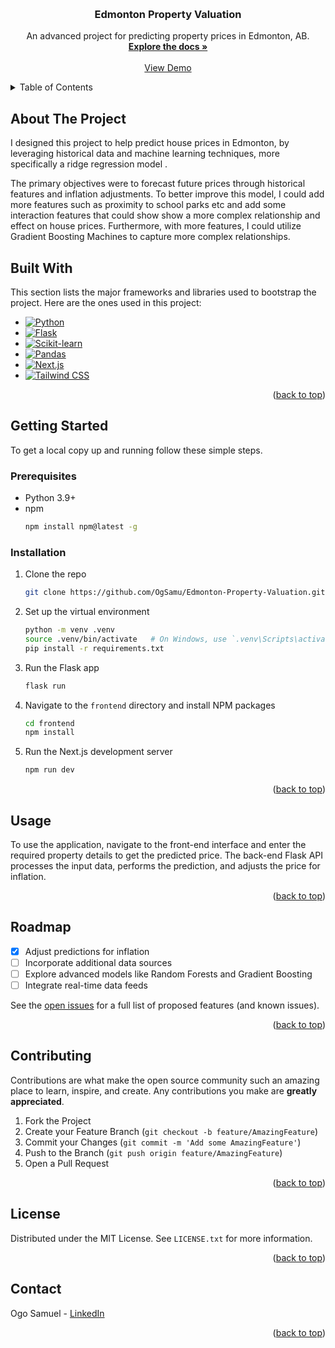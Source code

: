 <a name="readme-top"></a>


<!-- PROJECT LOGO -->
<br />
<div align="center">
 

  <h3 align="center">Edmonton Property Valuation</h3>

  <p align="center">
    An advanced project for predicting property prices in Edmonton, AB.
    <br />
    <a href="https://github.com/OgSamu/Edmonton-Property-Valuation"><strong>Explore the docs »</strong></a>
    <br />
    <br />
    <a href="https://github.com/OgSamu/Edmonton-Property-Valuation">View Demo</a>
  </p>
</div>

<!-- TABLE OF CONTENTS -->
<details>
  <summary>Table of Contents</summary>
  <ol>
    <li>
      <a href="#about-the-project">About The Project</a>
      <ul>
        <li><a href="#built-with">Built With</a></li>
      </ul>
    </li>
    <li>
      <a href="#getting-started">Getting Started</a>
      <ul>
        <li><a href="#prerequisites">Prerequisites</a></li>
        <li><a href="#installation">Installation</a></li>
      </ul>
    </li>
    <li><a href="#usage">Usage</a></li>
    <li><a href="#roadmap">Roadmap</a></li>
    <li><a href="#contributing">Contributing</a></li>
    <li><a href="#license">License</a></li>
    <li><a href="#contact">Contact</a></li>
  </ol>
</details>

<!-- ABOUT THE PROJECT -->
## About The Project


I designed this project to help predict house prices in Edmonton, by leveraging historical data and machine learning techniques, more specifically a ridge regression model . 

The primary objectives were to forecast future prices through historical features and inflation adjustments. 
To better improve this model, I could add more features such as proximity to school parks etc and add some interaction features that could show show a more complex relationship and effect on house prices. Furthermore, with more features, I could utilize Gradient Boosting Machines to capture more complex relationships.  
## Built With

This section lists the major frameworks and libraries used to bootstrap the project. Here are the ones used in this project:

* [![Python][Python]][Python-url]
* [![Flask][Flask]][Flask-url]
* [![Scikit-learn][Scikit-learn]][Scikit-learn-url]
* [![Pandas][Pandas]][Pandas-url]
* [![Next.js][Next.js]][Next-url]
* [![Tailwind CSS][Tailwind]][Tailwind-url]

[Python]: https://img.shields.io/badge/Python-3670A0?style=for-the-badge&logo=python&logoColor=ffdd54
[Python-url]: https://www.python.org/
[Flask]: https://img.shields.io/badge/Flask-000000?style=for-the-badge&logo=flask&logoColor=white
[Flask-url]: https://flask.palletsprojects.com/
[Scikit-learn]: https://img.shields.io/badge/scikit--learn-F7931E?style=for-the-badge&logo=scikit-learn&logoColor=white
[Scikit-learn-url]: https://scikit-learn.org/
[Pandas]: https://img.shields.io/badge/pandas-150458?style=for-the-badge&logo=pandas&logoColor=white
[Pandas-url]: https://pandas.pydata.org/
[Next.js]: https://img.shields.io/badge/next.js-000000?style=for-the-badge&logo=nextdotjs&logoColor=white
[Next-url]: https://nextjs.org/
[Tailwind]: https://img.shields.io/badge/TailwindCSS-38B2AC?style=for-the-badge&logo=tailwind-css&logoColor=white
[Tailwind-url]: https://tailwindcss.com/


<p align="right">(<a href="#readme-top">back to top</a>)</p>

<!-- GETTING STARTED -->
## Getting Started

To get a local copy up and running follow these simple steps.

### Prerequisites

* Python 3.9+
* npm
  ```sh
  npm install npm@latest -g

### Installation

1. Clone the repo
   ```sh
   git clone https://github.com/OgSamu/Edmonton-Property-Valuation.git
   ```
2. Set up the virtual environment
   ```sh
   python -m venv .venv
   source .venv/bin/activate   # On Windows, use `.venv\Scripts\activate`
   pip install -r requirements.txt
   ```
3. Run the Flask app
   ```sh
   flask run
   ```
4. Navigate to the `frontend` directory and install NPM packages
   ```sh
   cd frontend
   npm install
   ```
5. Run the Next.js development server
   ```sh
   npm run dev
   ```

<p align="right">(<a href="#readme-top">back to top</a>)</p>

<!-- USAGE EXAMPLES -->
## Usage

To use the application, navigate to the front-end interface and enter the required property details to get the predicted price. The back-end Flask API processes the input data, performs the prediction, and adjusts the price for inflation.

<p align="right">(<a href="#readme-top">back to top</a>)</p>

<!-- ROADMAP -->
## Roadmap

- [x] Adjust predictions for inflation
- [ ] Incorporate additional data sources
- [ ] Explore advanced models like Random Forests and Gradient Boosting
- [ ] Integrate real-time data feeds

See the [open issues](https://github.com/OgSamu/Edmonton-Property-Valuation/issues) for a full list of proposed features (and known issues).

<p align="right">(<a href="#readme-top">back to top</a>)</p>

<!-- CONTRIBUTING -->
## Contributing

Contributions are what make the open source community such an amazing place to learn, inspire, and create. Any contributions you make are **greatly appreciated**.

1. Fork the Project
2. Create your Feature Branch (`git checkout -b feature/AmazingFeature`)
3. Commit your Changes (`git commit -m 'Add some AmazingFeature'`)
4. Push to the Branch (`git push origin feature/AmazingFeature`)
5. Open a Pull Request

<p align="right">(<a href="#readme-top">back to top</a>)</p>

<!-- LICENSE -->
## License

Distributed under the MIT License. See `LICENSE.txt` for more information.

<p align="right">(<a href="#readme-top">back to top</a>)</p>

<!-- CONTACT -->
## Contact

Ogo Samuel - [LinkedIn](https://www.linkedin.com/in/ogo-samuel/)

<p align="right">(<a href="#readme-top">back to top</a>)</p>

<!-- MARKDOWN LINKS & IMAGES -->
<!-- https://www.markdownguide.org/basic-syntax/#reference-style-links -->
[contributors-shield]: https://img.shields.io/github/contributors/othneildrew/Best-README-Template.svg?style=for-the-badge
[contributors-url]: https://github.com/OgSamu/Edmonton-Property-Valuation/graphs/contributors
[forks-shield]: https://img.shields.io/github/forks/othneildrew/Best-README-Template.svg?style=for-the-badge
[forks-url]: https://github.com/OgSamu/Edmonton-Property-Valuation/network/members
[stars-shield]: https://img.shields.io/github/stars/othneildrew/Best-README-Template.svg?style=for-the-badge
[stars-url]: https://github.com/OgSamu/Edmonton-Property-Valuation/stargazers
[issues-shield]: https://img.shields.io/github/issues/othneildrew/Best-README-Template.svg?style=for-the-badge
[issues-url]: https://github.com/OgSamu/Edmonton-Property-Valuation/issues
[license-shield]: https://img.shields.io/github/license/othneildrew/Best-README-Template.svg?style=for-the-badge
[license-url]: https://github.com/OgSamu/Edmonton-Property-Valuation/blob/master/LICENSE.txt
[linkedin-shield]: https://img.shields.io/badge/-LinkedIn-black.svg?style=for-the-badge&logo=linkedin&colorB=555
[linkedin-url]: https://linkedin.com/in/ogo-samuel
[product-screenshot]: images/screenshot.png
[Python]: https://img.shields.io/badge/python-3776AB?style=for-the-badge&logo=python&logoColor=white
[Python-url]: https://www.python.org/
[Flask]: https://img.shields.io/badge/flask-000000?style=for-the-badge&logo=fl
